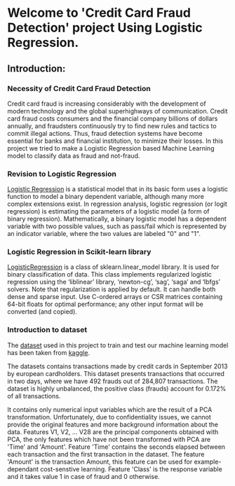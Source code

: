 # Welcome to 'Credit Card Fraud Detection' project Using Logistic Regression.

## Introduction:

### Necessity of Credit Card Fraud Detection

Credit card fraud is increasing considerably with the development of modern technology and the global superhighways of communication. Credit card fraud costs consumers and the financial company billions of dollars annually, and fraudsters continuously try to find new rules and tactics to commit illegal actions. Thus, fraud detection systems have become essential for banks and financial institution, to minimize their losses. In this project we tried to make a Logistic Regression based Machine Learning model to classify data as fraud and not-fraud.

### Revision to Logistic Regression

[Logistic Regression](https://en.wikipedia.org/wiki/Logistic_regression#:~:text=Logistic%20regression%20is%20a%20statistical,a%20form%20of%20binary%20regression) is a statistical model that in its basic form uses a logistic function to model a binary dependent variable, although many more complex extensions exist. In regression analysis, logistic regression (or logit regression) is estimating the parameters of a logistic model (a form of binary regression). Mathematically, a binary logistic model has a dependent variable with two possible values, such as pass/fail which is represented by an indicator variable, where the two values are labeled "0" and "1".

### Logistic Regression in Scikit-learn library

[LogisticRegression](https://scikit-learn.org/stable/modules/generated/sklearn.linear_model.LogisticRegression.html) is a class of sklearn.linear_model library. It is used for binary classification of data. This class implements regularized logistic regression using the ‘liblinear’ library, ‘newton-cg’, ‘sag’, ‘saga’ and ‘lbfgs’ solvers. Note that regularization is applied by default. It can handle both dense and sparse input. Use C-ordered arrays or CSR matrices containing 64-bit floats for optimal performance; any other input format will be converted (and copied).

### Introduction to dataset

The [dataset](https://www.kaggle.com/mlg-ulb/creditcardfraud) used in this project to train and test our machine learning model has been taken from [kaggle](https://www.kaggle.com/mlg-ulb/creditcardfraud).

The datasets contains transactions made by credit cards in September 2013 by european cardholders.
This dataset presents transactions that occurred in two days, where we have 492 frauds out of 284,807 transactions. The dataset is highly unbalanced, the positive class (frauds) account for 0.172% of all transactions.

It contains only numerical input variables which are the result of a PCA transformation. Unfortunately, due to confidentiality issues, we cannot provide the original features and more background information about the data. Features V1, V2, … V28 are the principal components obtained with PCA, the only features which have not been transformed with PCA are 'Time' and 'Amount'. Feature 'Time' contains the seconds elapsed between each transaction and the first transaction in the dataset. The feature 'Amount' is the transaction Amount, this feature can be used for example-dependant cost-senstive learning. Feature 'Class' is the response variable and it takes value 1 in case of fraud and 0 otherwise.